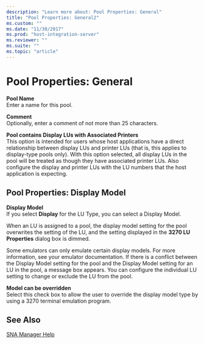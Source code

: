 ```yaml
---
description: "Learn more about: Pool Properties: General"
title: "Pool Properties: General2"
ms.custom: ""
ms.date: "11/30/2017"
ms.prod: "host-integration-server"
ms.reviewer: ""
ms.suite: ""
ms.topic: "article"
---
```

# Pool Properties: General
**Pool Name**  
 Enter a name for this pool.  
  
 **Comment**  
 Optionally, enter a comment of not more than 25 characters.  
  
 **Pool contains Display LUs with Associated Printers**  
 This option is intended for users whose host applications have a direct relationship between display LUs and printer LUs (that is, this applies to display-type pools only). With this option selected, all display LUs in the pool will be treated as though they have associated printer LUs. Also configure the display and printer LUs with the LU numbers that the host application is expecting.  
  
## Pool Properties: Display Model  
 **Display Model**  
 If you select **Display** for the LU Type, you can select a Display Model.  
  
 When an LU is assigned to a pool, the display model setting for the pool overwrites the setting of the LU, and the setting displayed in the **3270 LU Properties** dialog box is dimmed.  
  
 Some emulators can only emulate certain display models. For more information, see your emulator documentation. If there is a conflict between the Display Model setting for the pool and the Display Model setting for an LU in the pool, a message box appears. You can configure the individual LU setting to change or exclude the LU from the pool.  
  
 **Model can be overridden**  
 Select this check box to allow the user to override the display model type by using a 3270 terminal emulation program.  
  
## See Also  
 [SNA Manager Help](../core/sna-manager-help1.md)
